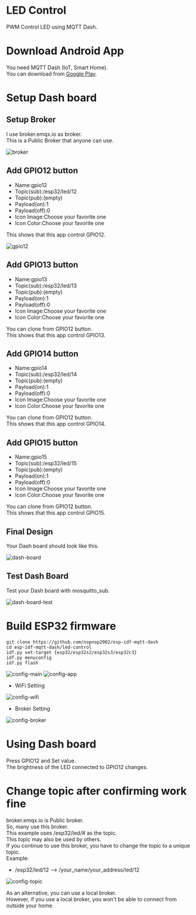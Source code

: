 # LED Control   
PWM Control LED using MQTT Dash.   

# Download Android App   
You need MQTT Dash (IoT, Smart Home).   
You can download from [Google Play](https://play.google.com/store/apps/details?id=net.routix.mqttdash&gl=US).   

# Setup Dash board   

## Setup Broker
I use broker.emqx.io as broker.   
This is a Public Broker that anyone can use.   

![broker](https://user-images.githubusercontent.com/6020549/187845958-3291dd75-006e-4d28-b31e-a9eae6b4f6c9.jpg)



## Add GPIO12 button   
- Name:gpio12
- Topic(sub):/esp32/led/12
- Topic(pub):(empty)
- Payload(on):1
- Payload(off):0
- Icon Image:Choose your favorite one
- Icon Color:Choose your favorite one

This shows that this app control GPIO12.   

![gpio12](https://user-images.githubusercontent.com/6020549/187846042-d8c1cd4c-b7d0-445d-9a63-928de1aaf0a3.jpg)


## Add GPIO13 button   
- Name:gpio13
- Topic(sub):/esp32/led/13
- Topic(pub):(empty)
- Payload(on):1
- Payload(off):0
- Icon Image:Choose your favorite one
- Icon Color:Choose your favorite one

You can clone from GPIO12 button.   
This shows that this app control GPIO13.   

## Add GPIO14 button   
- Name:gpio14
- Topic(sub):/esp32/led/14
- Topic(pub):(empty)
- Payload(on):1
- Payload(off):0
- Icon Image:Choose your favorite one
- Icon Color:Choose your favorite one

You can clone from GPIO12 button.   
This shows that this app control GPIO14.   

## Add GPIO15 button   
- Name:gpio15
- Topic(sub):/esp32/led/15
- Topic(pub):(empty)
- Payload(on):1
- Payload(off):0
- Icon Image:Choose your favorite one
- Icon Color:Choose your favorite one

You can clone from GPIO12 button.   
This shows that this app control GPIO15.   


## Final Design   
Your Dash board should look like this.   

![dash-board](https://user-images.githubusercontent.com/6020549/187845864-16537ad9-669a-4fa0-85b1-6133b8dc09ae.jpg)


## Test Dash Board   
Test your Dash board with mosquitto_sub.   

![dash-board-test](https://user-images.githubusercontent.com/6020549/187846233-8f7f7433-84f3-46bc-861d-db00a1db904a.jpg)


# Build ESP32 firmware
```
git clone https://github.com/nopnop2002/esp-idf-mqtt-dash
cd esp-idf-mqtt-dash/led-control
idf.py set-target {esp32/esp32s2/esp32s3/esp32c3}
idf.py menuconfig
idf.py flash
```

![config-main](https://user-images.githubusercontent.com/6020549/187846304-0a2ee09a-d5dd-4086-b4e5-e22a5d747174.jpg)
![config-app](https://user-images.githubusercontent.com/6020549/187846313-4eb9f68d-00a3-4e8b-b5fb-1bb8e9460491.jpg)

- WiFi Setting   

![config-wifi](https://user-images.githubusercontent.com/6020549/187846367-0d1c3c9f-8e81-42bd-8c23-c5730e61ee13.jpg)

- Broker Setting   

![config-broker](https://user-images.githubusercontent.com/6020549/187846400-67ccfa50-8ea2-4166-9834-870c903a27c0.jpg)


# Using Dash board   
Press GPIO12 and Set value.   
The brightness of the LED connected to GPIO12 changes.   

# Change topic after confirming work fine   
broker.emqx.io is Public broker.   
So, many use this broker.   
This example uses /esp32/led/# as the topic.   
This topic may also be used by others.   
If you continue to use this broker, you have to change the topic to a unique topic.   
Example:   
- /esp32/led/12 --> /your_name/your_address/led/12

![config-topic](https://user-images.githubusercontent.com/6020549/187846732-8f621ae5-bced-4f29-ac7a-9050cb353bf0.jpg)

As an alternative, you can use a local broker.   
However, if you use a local broker, you won't be able to connect from outside your home.    

